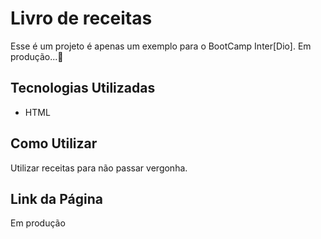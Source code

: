 # Livro de receitas
Esse é um projeto é apenas um exemplo para o BootCamp Inter[Dio].
Em produção...🦾

## Tecnologias Utilizadas
- HTML

## Como Utilizar
Utilizar receitas para não passar vergonha. 

## Link da Página
Em produção